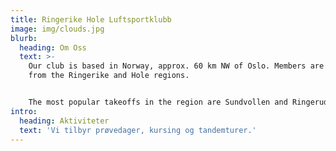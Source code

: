 ```yaml
---
title: Ringerike Hole Luftsportklubb
image: img/clouds.jpg
blurb:
  heading: Om Oss
  text: >-
    Our club is based in Norway, approx. 60 km NW of Oslo. Members are mostly
    from the Ringerike and Hole regions.


    The most popular takeoffs in the region are Sundvollen and Ringerudkollen.
intro:
  heading: Aktiviteter
  text: 'Vi tilbyr prøvedager, kursing og tandemturer.'
---
```


